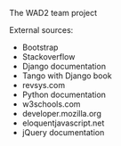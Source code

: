 The WAD2 team project

External sources:
- Bootstrap
- Stackoverflow
- Django documentation
- Tango with Django book
- revsys.com
- Python documentation
- w3schools.com
- developer.mozilla.org
- eloquentjavascript.net
- jQuery documentation
